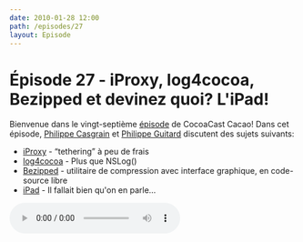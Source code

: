 ```yaml
---
date: 2010-01-28 12:00
path: /episodes/27
layout: Episode
---
```

# Épisode 27 - iProxy, log4cocoa, Bezipped et devinez quoi? L'iPad!
<p>Bienvenue dans le vingt-septième <a href="https://archive.org/download/cacaocast/cacaocast_27.mp3" title="CocoaCast Cacao Episode 27">épisode</a> de CocoaCast Cacao! Dans cet épisode, <a href="http://www.twitter.com/philippec" title="Philippe Casgrain sur Twitter">Philippe Casgrain</a> et <a href="http://www.twitter.com/philippeguitard" title="Philippe Guitard sur Twitter">Philippe Guitard</a> discutent des sujets suivants:</p>
<ul><li><a href="http://wiki.github.com/tcurdt/iProxy/" title="iProxy">iProxy</a> - &ldquo;tethering&rdquo; à peu de frais</li>
<li><a href="http://cavoort.com/2010/01/04/log4cocoa-in-an-iphone-project/" title="log4cocoa">log4cocoa</a> - Plus que NSLog()</li>
<li><a href="http://github.com/MrRooni/Bezipped" title="Bezipped">Bezipped</a> - utilitaire de compression avec interface graphique, en code-source libre</li>
<li><a href="http://www.apple.com/fr/ipad/" title="l'iPad">iPad</a> - Il fallait bien qu'on en parle…</li>
</ul>
<p><audio controls><source src="https://archive.org/download/cacaocast/cacaocast_27.mp3" type="audio/mpeg"><source src="https://archive.org/download/cacaocast/cacaocast_27.mp3" type="audio/mp4">Votre navigateur ne supporte pas l'élément audio / Your browser does not support the audio element.</audio></p>
